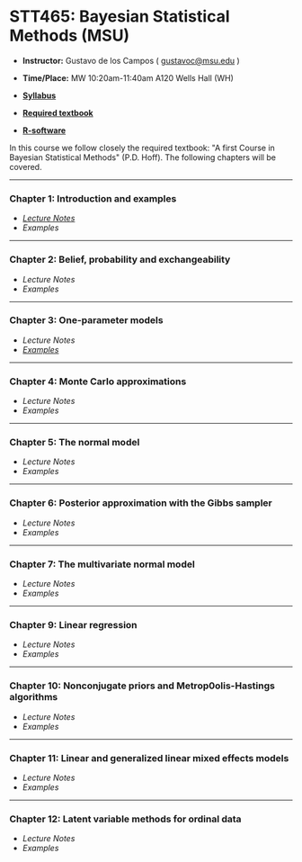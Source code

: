 # STT465: Bayesian Statistical Methods (MSU)


* **Instructor:** Gustavo de los Campos ( gustavoc@msu.edu )

* **Time/Place:** MW 10:20am-11:40am A120 Wells Hall (WH)   

* **[Syllabus](https://www.dropbox.com/s/p08vzobbyu6utme/STT465_Syllabus.docx?dl=0)**
* **[Required textbook](http://www.stat.washington.edu/people/pdhoff/book.php)**
* **[R-software](http://www.r-project.org/)**

In this course we follow closely the required textbook: "A first Course in Bayesian Statistical Methods" (P.D. Hoff). The following chapters will be covered.

------------------------------------------------------------------
### Chapter 1: Introduction and examples
 - *[Lecture Notes](https://github.com/gdlc/STT465/blob/master/STT465_1.pptx)*
 - *Examples*

------------------------------------------------------------------
### Chapter 2: Belief, probability and exchangeability
 - *Lecture Notes*
 - *Examples*
 
------------------------------------------------------------------
### Chapter 3: One-parameter models

 - *Lecture Notes*
 - *[Examples](https://github.com/gdlc/STT465/blob/master/chapter3_examples.md)*

------------------------------------------------------------------
### Chapter 4: Monte Carlo approximations

 - *Lecture Notes*
 - *Examples*
 
------------------------------------------------------------------
### Chapter 5: The normal model

 - *Lecture Notes*
 - *Examples*

------------------------------------------------------------------
### Chapter 6: Posterior approximation with the Gibbs sampler

 - *Lecture Notes*
 - *Examples*

------------------------------------------------------------------
### Chapter 7: The multivariate normal model
 - *Lecture Notes*
 - *Examples* 
 
------------------------------------------------------------------
### Chapter 9: Linear regression
 - *Lecture Notes*
 - *Examples* 
 
------------------------------------------------------------------
### Chapter 10: Nonconjugate priors and Metrop0olis-Hastings algorithms
 - *Lecture Notes*
 - *Examples* 
 
------------------------------------------------------------------
### Chapter 11: Linear and generalized linear mixed effects models
 - *Lecture Notes*
 - *Examples* 

------------------------------------------------------------------
### Chapter 12: Latent variable methods for ordinal data
 - *Lecture Notes*
 - *Examples* 

